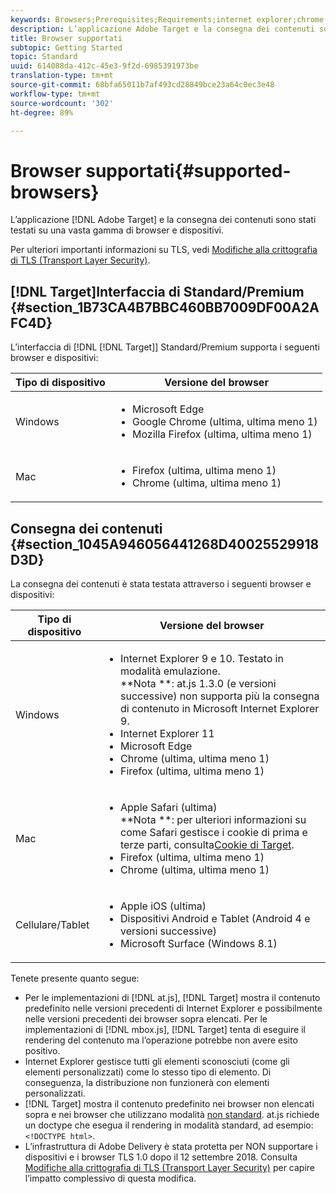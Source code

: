 ```yaml
---
keywords: Browsers;Prerequisites;Requirements;internet explorer;chrome;firefox;safari;android;surface
description: L’applicazione Adobe Target e la consegna dei contenuti sono stati testati su una vasta gamma di browser e dispositivi.
title: Browser supportati
subtopic: Getting Started
topic: Standard
uuid: 614088da-412c-45e3-9f2d-6985391973be
translation-type: tm+mt
source-git-commit: 68bfa65011b7af493cd28849bce23a64c0ec3e48
workflow-type: tm+mt
source-wordcount: '302'
ht-degree: 89%

---
```



# Browser supportati{#supported-browsers}

L’applicazione [!DNL Adobe Target] e la consegna dei contenuti sono stati testati su una vasta gamma di browser e dispositivi.

Per ulteriori importanti informazioni su TLS, vedi [Modifiche alla crittografia di TLS (Transport Layer Security)](../../c-implementing-target/c-considerations-before-you-implement-target/tls-transport-layer-security-encryption.md#concept_CC1001E9D3AE4BABAF90B8311B0A6451).

## [!DNL Target]Interfaccia di Standard/Premium {#section_1B73CA4B7BBC460BB7009DF00A2AFC4D}

L’interfaccia di [!DNL [!DNL Target]] Standard/Premium supporta i seguenti browser e dispositivi:

| Tipo di dispositivo | Versione del browser |
|--- |--- |
| Windows | <ul><li>Microsoft Edge</li><li>Google Chrome (ultima, ultima meno 1)</li><li>Mozilla Firefox (ultima, ultima meno 1)</li></ul> |
| Mac | <ul><li>Firefox (ultima, ultima meno 1)</li><li>Chrome (ultima, ultima meno 1)</li></ul> |

## Consegna dei contenuti {#section_1045A946056441268D40025529918D3D}

La consegna dei contenuti è stata testata attraverso i seguenti browser e dispositivi:

| Tipo di dispositivo | Versione del browser |
|--- |--- |
| Windows | <ul><li>Internet Explorer 9 e 10. Testato in modalità emulazione.<br>**Nota **: at.js 1.3.0 (e versioni successive) non supporta più la consegna di contenuto in Microsoft Internet Explorer 9.</li><li>Internet Explorer 11</li><li>Microsoft Edge</li><li>Chrome (ultima, ultima meno 1)</li><li>Firefox (ultima, ultima meno 1)</li></ul> |
| Mac | <ul><li>Apple Safari (ultima)<br>**Nota **: per ulteriori informazioni su come Safari gestisce i cookie di prima e terze parti, consulta[Cookie di Target](/help/c-implementing-target/c-implementing-target-for-client-side-web/t-mbox-download/cookie-behavior.md).</li><li>Firefox (ultima, ultima meno 1)</li><li>Chrome (ultima, ultima meno 1)</li></ul> |
| Cellulare/Tablet | <ul><li>Apple iOS (ultima)</li><li>Dispositivi Android e Tablet (Android 4 e versioni successive)</li><li>Microsoft Surface (Windows 8.1)</li></ul> |

Tenete presente quanto segue:

* Per le implementazioni di [!DNL at.js], [!DNL Target] mostra il contenuto predefinito nelle versioni precedenti di Internet Explorer e possibilmente nelle versioni precedenti dei browser sopra elencati. Per le implementazioni di [!DNL mbox.js], [!DNL Target] tenta di eseguire il rendering del contenuto ma l’operazione potrebbe non avere esito positivo.
* Internet Explorer gestisce tutti gli elementi sconosciuti (come gli elementi personalizzati) come lo stesso tipo di elemento. Di conseguenza, la distribuzione non funzionerà con elementi personalizzati.
* [!DNL Target] mostra il contenuto predefinito nei browser non elencati sopra e nei browser che utilizzano modalità [non standard](https://en.wikipedia.org/wiki/Quirks_mode). at.js richiede un doctype che esegua il rendering in modalità standard, ad esempio: `<!DOCTYPE html>`.
* L’infrastruttura di Adobe Delivery è stata protetta per NON supportare i dispositivi e i browser TLS 1.0 dopo il 12 settembre 2018. Consulta [Modifiche alla crittografia di TLS (Transport Layer Security)](../../c-implementing-target/c-considerations-before-you-implement-target/tls-transport-layer-security-encryption.md#concept_CC1001E9D3AE4BABAF90B8311B0A6451) per capire l’impatto complessivo di questa modifica.

